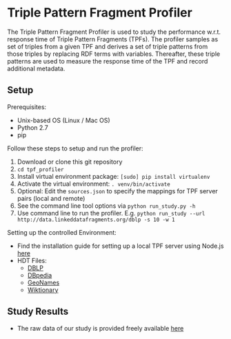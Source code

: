 # Triple Pattern Fragment Profiler

The Triple Pattern Fragment Profiler is used to study the performance w.r.t. response time of Triple Pattern Fragments (TPFs). The profiler samples as set of triples from a given TPF and derives a set of triple patterns from those triples by replacing RDF terms with variables. Thereafter, these triple patterns are used to measure the response time of the TPF and record additional metadata. 

## Setup

Prerequisites:
- Unix-based OS (Linux / Mac OS)
- Python 2.7
- pip

Follow these steps to setup and run the profiler:
1. Download or clone this git repository
2. `cd tpf_profiler`
3. Install virtual environment package: `[sudo] pip install virtualenv`
4. Activate the virtual environment: `. venv/bin/activate`
5. Optional: Edit the `sources.json` to specify the mappings for TPF server pairs (local and remote)
6. See the command line tool options via `python run_study.py -h`
7. Use command line to run the profiler. E.g. `python run_study --url http://data.linkeddatafragments.org/dblp -s 10 -w 1`

Setting up the controlled Environment:
- Find the installation guide for setting up a local TPF server using Node.js [here](https://github.com/LinkedDataFragments/Server.js)
- HDT Files:
	* [DBLP](http://downloads.linkeddatafragments.org/hdt/dblp-20170124.hdt)
	* [DBpedia](http://downloads.linkeddatafragments.org/hdt/dbpedia2014_en_multi.hdt)
	* [GeoNames](http://downloads.linkeddatafragments.org/hdt/geonames-11-11-2012.hdt)
	* [Wiktionary](http://downloads.linkeddatafragments.org/hdt/wiktionary_en_2012-07-21.hdt)	

## Study Results

- The raw data of our study is provided freely available [here](https://figshare.com/articles/study_data_csv/5774163)

